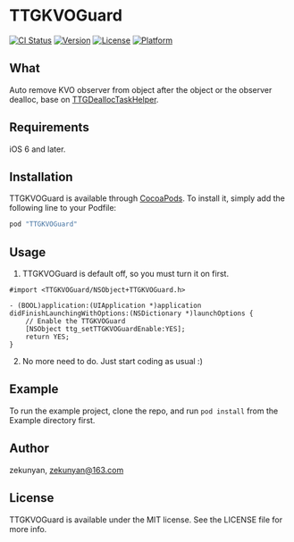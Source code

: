 # TTGKVOGuard

[![CI Status](http://img.shields.io/travis/zekunyan/TTGKVOGuard.svg?style=flat)](https://travis-ci.org/zekunyan/TTGKVOGuard)
[![Version](https://img.shields.io/cocoapods/v/TTGKVOGuard.svg?style=flat)](http://cocoapods.org/pods/TTGKVOGuard)
[![License](https://img.shields.io/cocoapods/l/TTGKVOGuard.svg?style=flat)](http://cocoapods.org/pods/TTGKVOGuard)
[![Platform](https://img.shields.io/cocoapods/p/TTGKVOGuard.svg?style=flat)](http://cocoapods.org/pods/TTGKVOGuard)

## What

Auto remove KVO observer from object after the object or the observer dealloc, base on [TTGDeallocTaskHelper](https://github.com/zekunyan/TTGDeallocTaskHelper).

## Requirements

iOS 6 and later.

## Installation

TTGKVOGuard is available through [CocoaPods](http://cocoapods.org). To install
it, simply add the following line to your Podfile:

```ruby
pod "TTGKVOGuard"
```

## Usage

1. TTGKVOGuard is default off, so you must turn it on first.
```
#import <TTGKVOGuard/NSObject+TTGKVOGuard.h>

- (BOOL)application:(UIApplication *)application didFinishLaunchingWithOptions:(NSDictionary *)launchOptions {
    // Enable the TTGKVOGuard
    [NSObject ttg_setTTGKVOGuardEnable:YES];
    return YES;
}
```

2. No more need to do. Just start coding as usual :)

## Example

To run the example project, clone the repo, and run `pod install` from the Example directory first.

## Author

zekunyan, zekunyan@163.com

## License

TTGKVOGuard is available under the MIT license. See the LICENSE file for more info.
